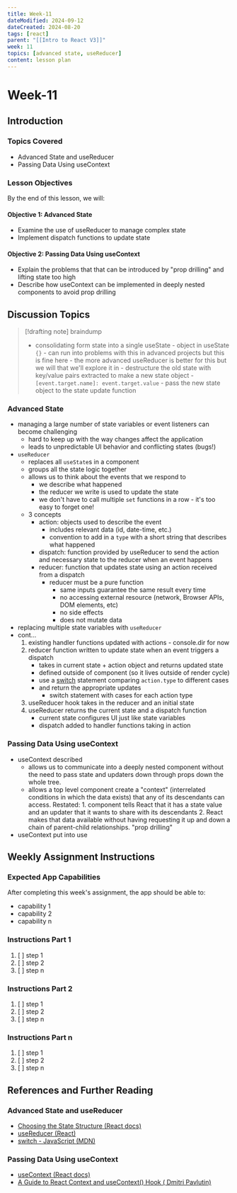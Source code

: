 ```yaml
---
title: Week-11
dateModified: 2024-09-12
dateCreated: 2024-08-20
tags: [react]
parent: "[[Intro to React V3]]"
week: 11
topics: [advanced state, useReducer]
content: lesson plan
---
```


# Week-11

## Introduction

### Topics Covered

- Advanced State and useReducer
- Passing Data Using useContext

### Lesson Objectives

By the end of this lesson, we will:

#### Objective 1: Advanced State

- Examine the use of useReducer to manage complex state
- Implement dispatch functions to update state

#### Objective 2: Passing Data Using useContext

- Explain the problems that that can be introduced by "prop drilling" and lifting state too high
- Describe how useContext can be implemented in deeply nested components to avoid prop drilling

## Discussion Topics

> [!drafting note]
> braindump
> - consolidating form state into a single useState
	- object in useState `{}`
		- can run into problems with this in advanced projects but this is fine here
		- the more advanced useReducer is better for this but we will that we'll explore it in
	- destructure the old state with key/value pairs extracted to make a new state object
		- `[event.target.name]: event.target.value`
	- pass the new state object to the state update function

### Advanced State

- managing a large number of state variables or event listeners can become challenging
	- hard to keep up with the way changes affect the application
	- leads to unpredictable UI behavior and conflicting states (bugs!)
- `useReducer`
	- replaces all `useState`s in a component
	- groups all the state logic together
	- allows us to think about the events that we respond to
		- we describe what happened
		- the reducer we write is used to update the state
		- we don't have to call multiple `set` functions in a row - it's too easy to forget one!
	- 3 concepts
		- action: objects used to describe the event
			- includes relevant data (id, date-time, etc.)
			- convention to add in a `type` with a short string that describes what happened
		- dispatch: function provided by useReducer to send the action and necessary state to the reducer when an event happens
		- reducer: function that updates state using an action received from a dispatch
			- reducer must be a pure function
				- same inputs guarantee the same result every time
				- no accessing external resource (network, Browser APIs, DOM elements, etc)
				- no side effects
				- does not mutate data
- replacing multiple state variables with `useReducer`
- cont…
	1. existing handler functions updated with actions - console.dir for now
	2. reducer function written to update state when an event triggers a dispatch
		- takes in current state + action object and returns updated state
		- defined outside of component (so it lives outside of render cycle)
		- use a [switch](https://developer.mozilla.org/en-US/docs/Web/JavaScript/Reference/Statements/switch) statement comparing `action.type` to different cases
		- and return the appropriate updates
			- switch statement with cases for each action type
	3. useReducer hook takes in the reducer and an initial state
	4. useReducer returns the current state and a dispatch function
		- current state configures UI just like state variables
		- dispatch added to handler functions taking in action

### Passing Data Using useContext

- useContext described
	- allows us to communicate into a deeply nested component without the need to pass state and updaters down through props down the whole tree.
	- allows a top level component create a "context" (interrelated conditions in which the data exists) that any of its descendants can access. Restated:
			1. component tells React that it has a state value and an updater that it wants to share with its descendants
			2. React makes that data available without having requesting it up and down a chain of parent-child relationships. "prop drilling"
- useContext put into use

## Weekly Assignment Instructions

### Expected App Capabilities

After completing this week's assignment, the app should be able to:

- capability 1
- capability 2
- capability n

### Instructions Part 1

 1. [ ] step 1
 2. [ ] step 2
 3. [ ] step n

### Instructions Part 2

 1. [ ] step 1
 2. [ ] step 2
 3. [ ] step n

### Instructions Part n

 1. [ ] step 1
 2. [ ] step 2
 3. [ ] step n

## References and Further Reading

### Advanced State and useReducer

- [Choosing the State Structure (React docs)](https://react.dev/learn/choosing-the-state-structure)
- [useReducer (React)](https://react.dev/reference/react/useReducer)
- [switch - JavaScript (MDN)](https://developer.mozilla.org/en-US/docs/Web/JavaScript/Reference/Statements/switch)

### Passing Data Using useContext

- [useContext (React docs)](https://react.dev/reference/react/useContext)
- [A Guide to React Context and useContext() Hook ( Dmitri Pavlutin)](https://dmitripavlutin.com/react-context-and-usecontext/)
